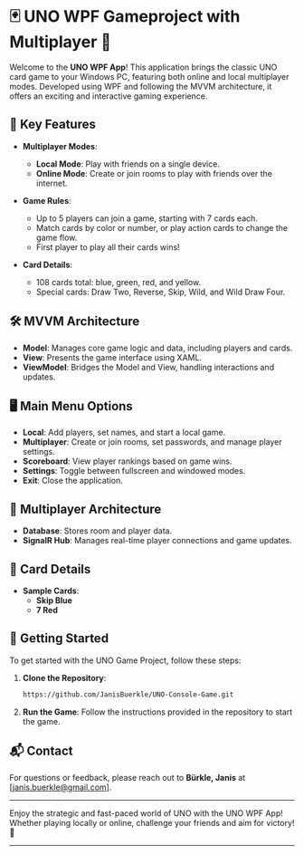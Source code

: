 


# 🃏 UNO WPF Gameproject with Multiplayer 🎲

Welcome to the **UNO WPF App**! This application brings the classic UNO card game to your Windows PC, featuring both online and local multiplayer modes. Developed using WPF and following the MVVM architecture, it offers an exciting and interactive gaming experience.

## 🌟 Key Features

- **Multiplayer Modes**:
  - **Local Mode**: Play with friends on a single device.
  - **Online Mode**: Create or join rooms to play with friends over the internet.

- **Game Rules**:
  - Up to 5 players can join a game, starting with 7 cards each.
  - Match cards by color or number, or play action cards to change the game flow.
  - First player to play all their cards wins!

- **Card Details**:
  - 108 cards total: blue, green, red, and yellow.
  - Special cards: Draw Two, Reverse, Skip, Wild, and Wild Draw Four.

## 🛠️ MVVM Architecture

- **Model**: Manages core game logic and data, including players and cards.
- **View**: Presents the game interface using XAML.
- **ViewModel**: Bridges the Model and View, handling interactions and updates.

## 🖥️ Main Menu Options

- **Local**: Add players, set names, and start a local game.
- **Multiplayer**: Create or join rooms, set passwords, and manage player settings.
- **Scoreboard**: View player rankings based on game wins.
- **Settings**: Toggle between fullscreen and windowed modes.
- **Exit**: Close the application.

## 📡 Multiplayer Architecture

- **Database**: Stores room and player data.
- **SignalR Hub**: Manages real-time player connections and game updates.

## 🎴 Card Details

- **Sample Cards**:
  - **Skip Blue**
  - **7 Red**

## 🚀 Getting Started

To get started with the UNO Game Project, follow these steps:

1. **Clone the Repository**:
   ```bash
   https://github.com/JanisBuerkle/UNO-Console-Game.git
   ```
   

2. **Run the Game**:
   Follow the instructions provided in the repository to start the game.

## 📬 Contact

For questions or feedback, please reach out to **Bürkle, Janis** at [janis.buerkle@gmail.com].

---

Enjoy the strategic and fast-paced world of UNO with the UNO WPF App! Whether playing locally or online, challenge your friends and aim for victory! 🚀

---
